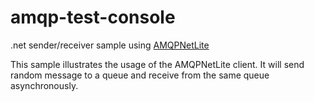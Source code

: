 # amqp-test-console
.net sender/receiver sample using [AMQPNetLite](https://github.com/Azure/amqpnetlite)

This sample illustrates the usage of the AMQPNetLite client. It will send random message to a queue and receive from the same queue asynchronously.
